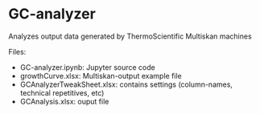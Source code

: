 # GC-analyzer
Analyzes output data generated by ThermoScientific Multiskan machines

Files:
- GC-analyzer.ipynb: Jupyter source code
- growthCurve.xlsx: Multiskan-output example file
- GCAnalyzerTweakSheet.xlsx: contains settings (column-names, technical repetitives, etc)
- GCAnalysis.xlsx: ouput file

